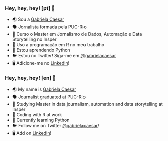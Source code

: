 ### Hey, hey, hey! [pt] 👋

- 🌏 Sou a [Gabriela Caesar](https://www.gabrielacaesar.com/about/)           
- 🗣️ Jornalista formada pela PUC-Rio           
- 🎲 Curso o Master em Jornalismo de Dados, Automação e Data Storytelling no Insper         
- 🤖 Uso a programação em R no meu trabalho           
- 🐍 Estou aprendendo Python          
- 🐦 Estou no Twitter! Siga-me em [@gabrielacaesar](https://twitter.com/gabrielacaesar)         
- 🖥️ Adicione-me no [LinkedIn](https://www.linkedin.com/in/gabrielacaesar/)!             

### Hey, hey, hey! [en] 👋

- 🌏 My name is [Gabriela Caesar](https://www.gabrielacaesar.com/about/)            
- 🗣️ Journalist graduated at PUC-Rio           
- 🎲 Studying Master in data journalism, automation and data storytelling at Insper         
- 🤖 Coding with R at work                
- 🐍 Currently learning Python          
- 🐦 Follow me on Twitter [@gabrielacaesar](https://twitter.com/gabrielacaesar)!              
- 🖥️ Add on [LinkedIn](https://www.linkedin.com/in/gabrielacaesar/)!             

